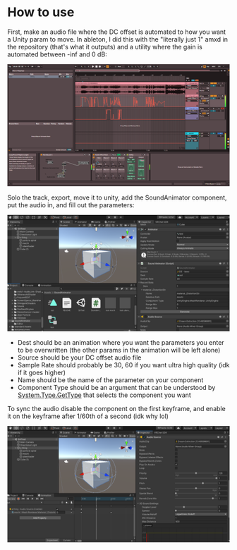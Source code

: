 # How to use

First, make an audio file where the DC offset is automated to how you want a Unity param to move. In ableton, I did this with the "literally just 1" amxd in the repository (that's what it outputs) and a utility where the gain is automated between -inf and 0 dB:

![Ableton Example](AbletonExample.png)

Solo the track, export, move it to unity, add the SoundAnimator component, put the audio in, and fill out the parameters:

![Unity Example](UnityExampleBadUI.png)

- Dest should be an animation where you want the parameters you enter to be overwritten (the other params in the animation will be left alone)
- Source should be your DC offset audio file
- Sample Rate should probably be 30, 60 if you want ultra high quality (idk if it goes higher)
- Name should be the name of the parameter on your component
- Component Type should be an argument that can be understood by [System.Type.GetType](https://forum.unity.com/threads/using-type-gettype-with-unity-objects.136580/) that selects the component you want

To sync the audio disable the component on the first keyframe, and enable it on the keyframe after 1/60th of a second (idk why lol)

![Unity Example Player Keyframe](UnityExamplePlayerKeyframe.png)